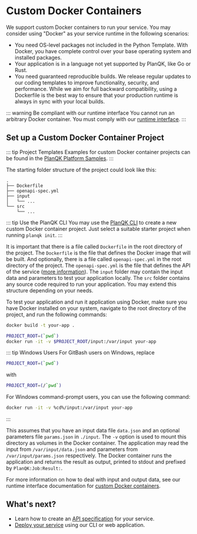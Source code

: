# Custom Docker Containers

We support custom Docker containers to run your service.
You may consider using "Docker" as your service runtime in the following scenarios:

- You need OS-level packages not included in the Python Template. With Docker, you have complete control over your base operating system and installed packages.
- Your application is in a language not yet supported by PlanQK, like Go or Rust.
- You need guaranteed reproducible builds. We release regular updates to our coding templates to improve functionality, security, and performance. While we aim for full backward compatibility, using a Dockerfile is the best way to ensure that your production runtime is always in sync with your local builds.

::: warning Be compliant with our runtime interface
You cannot run an arbitrary Docker container. You must comply with our [runtime interface](managed-services-runtime-interface.md#custom-docker-container).
:::

## Set up a Custom Docker Container Project

::: tip Project Templates
Examples for custom Docker container projects can be found in the [PlanQK Platform Samples](https://github.com/PlanQK/planqk-platform-samples/tree/master/coding-templates/docker).
:::

The starting folder structure of the project could look like this:

```
.
├── Dockerfile
├── openapi-spec.yml
├── input
│   └── ...
└── src
    └── ...
```

::: tip Use the PlanQK CLI
You may use the [PlanQK CLI](../quickstart.md#installation) to create a new custom Docker container project.
Just select a suitable starter project when running `planqk init`.
:::

It is important that there is a file called `Dockerfile` in the root directory of the project.
The `Dockerfile` is the file that defines the Docker image that will be built.
And optionally, there is a file called `openapi-spec.yml` in the root directory of the project.
The `openapi-spec.yml` is the file that defines the API of the service ([more information](managed-services-api-spec.md)).
The `input` folder may contain the input data and parameters to test your application locally.
The `src` folder contains any source code required to run your application.
You may extend this structure depending on your needs.

To test your application and run it application using Docker, make sure you have Docker installed on your system, navigate to the root directory of the project, and run the following commands:

```bash
docker build -t your-app .

PROJECT_ROOT=(`pwd`)
docker run -it -v $PROJECT_ROOT/input:/var/input your-app
```

::: tip Windows Users
For GitBash users on Windows, replace

```bash
PROJECT_ROOT=(`pwd`)
```

with

```bash
PROJECT_ROOT=(/`pwd`)
```

For Windows command-prompt users, you can use the following command:

```bash
docker run -it -v %cd%/input:/var/input your-app
```

:::

This assumes that you have an input data file `data.json` and an optional parameters file `params.json` in `./input`.
The `-v` option is used to mount this directory as volumes in the Docker container.
The application may read the input from `/var/input/data.json` and parameters from `/var/input/params.json` respectively.
The Docker container runs the application and returns the result as output, printed to stdout and prefixed by `PlanQK:Job:Result:`.

For more information on how to deal with input and output data, see our runtime interface documentation for [custom Docker containers](managed-services-runtime-interface.md#custom-docker-container).

## What's next?

- Learn how to create an [API specification](managed-services-api-spec.md) for your service.
- [Deploy your service](introduction.md#create-a-managed-service) using our CLI or web application.
